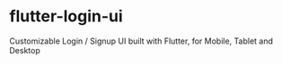 # flutter-login-ui
Customizable Login / Signup UI built with Flutter, for Mobile, Tablet and Desktop
